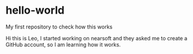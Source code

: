 # hello-world
My first repository to check how this works


Hi this is Leo, I started working on nearsoft and they asked me to create a GitHub account, so I am learning how it works.
